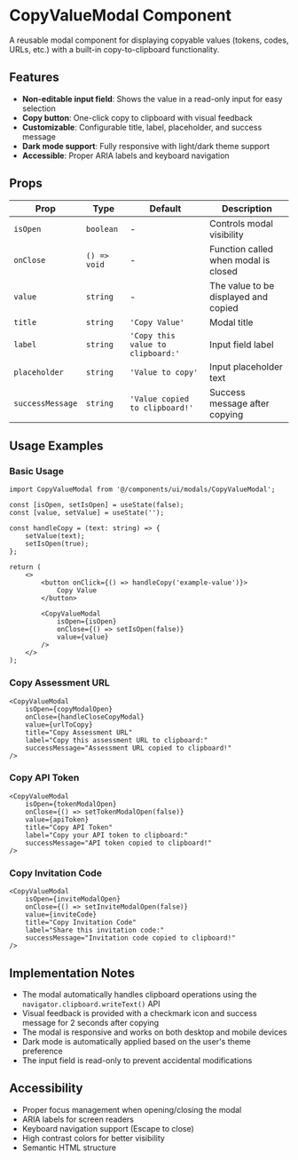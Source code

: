 # CopyValueModal Component

A reusable modal component for displaying copyable values (tokens, codes, URLs, etc.) with a built-in copy-to-clipboard functionality.

## Features

- **Non-editable input field**: Shows the value in a read-only input for easy selection
- **Copy button**: One-click copy to clipboard with visual feedback
- **Customizable**: Configurable title, label, placeholder, and success message
- **Dark mode support**: Fully responsive with light/dark theme support
- **Accessible**: Proper ARIA labels and keyboard navigation

## Props

| Prop | Type | Default | Description |
|------|------|---------|-------------|
| `isOpen` | `boolean` | - | Controls modal visibility |
| `onClose` | `() => void` | - | Function called when modal is closed |
| `value` | `string` | - | The value to be displayed and copied |
| `title` | `string` | `'Copy Value'` | Modal title |
| `label` | `string` | `'Copy this value to clipboard:'` | Input field label |
| `placeholder` | `string` | `'Value to copy'` | Input placeholder text |
| `successMessage` | `string` | `'Value copied to clipboard!'` | Success message after copying |

## Usage Examples

### Basic Usage

```tsx
import CopyValueModal from '@/components/ui/modals/CopyValueModal';

const [isOpen, setIsOpen] = useState(false);
const [value, setValue] = useState('');

const handleCopy = (text: string) => {
    setValue(text);
    setIsOpen(true);
};

return (
    <>
        <button onClick={() => handleCopy('example-value')}>
            Copy Value
        </button>
        
        <CopyValueModal
            isOpen={isOpen}
            onClose={() => setIsOpen(false)}
            value={value}
        />
    </>
);
```

### Copy Assessment URL

```tsx
<CopyValueModal
    isOpen={copyModalOpen}
    onClose={handleCloseCopyModal}
    value={urlToCopy}
    title="Copy Assessment URL"
    label="Copy this assessment URL to clipboard:"
    successMessage="Assessment URL copied to clipboard!"
/>
```

### Copy API Token

```tsx
<CopyValueModal
    isOpen={tokenModalOpen}
    onClose={() => setTokenModalOpen(false)}
    value={apiToken}
    title="Copy API Token"
    label="Copy your API token to clipboard:"
    successMessage="API token copied to clipboard!"
/>
```

### Copy Invitation Code

```tsx
<CopyValueModal
    isOpen={inviteModalOpen}
    onClose={() => setInviteModalOpen(false)}
    value={inviteCode}
    title="Copy Invitation Code"
    label="Share this invitation code:"
    successMessage="Invitation code copied to clipboard!"
/>
```

## Implementation Notes

- The modal automatically handles clipboard operations using the `navigator.clipboard.writeText()` API
- Visual feedback is provided with a checkmark icon and success message for 2 seconds after copying
- The modal is responsive and works on both desktop and mobile devices
- Dark mode is automatically applied based on the user's theme preference
- The input field is read-only to prevent accidental modifications

## Accessibility

- Proper focus management when opening/closing the modal
- ARIA labels for screen readers
- Keyboard navigation support (Escape to close)
- High contrast colors for better visibility
- Semantic HTML structure
